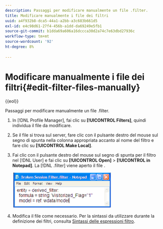 ```yaml
---
description: Passaggi per modificare manualmente un file .filter.
title: Modificare manualmente i file dei filtri
uuid: a4f932b8-dca5-44a1-a2bb-a3c683b661d5
exl-id: e4c98d61-27f4-456b-a1dd-da69249e5fb1
source-git-commit: b1dda69a606a16dccca30d2a74c7e63dbd27936c
workflow-type: tm+mt
source-wordcount: '92'
ht-degree: 8%

---
```


# Modificare manualmente i file dei filtri{#edit-filter-files-manually}

{{eol}}

Passaggi per modificare manualmente un file .filter.

1. In [!DNL Profile Manager], fai clic su **[!UICONTROL Filters]**, quindi individua il file da modificare.
1. Se il file si trova sul server, fare clic con il pulsante destro del mouse sul segno di spunta nella colonna appropriata accanto al nome del filtro e fare clic su **[!UICONTROL Make Local]**.
1. Fai clic con il pulsante destro del mouse sul segno di spunta per il filtro nel [!DNL User] e fai clic su **[!UICONTROL Open]** > **[!UICONTROL in Notepad]**. La [!DNL .filter] viene aperto il file .

   ![](assets/filter_manualEdit.png)

1. Modifica il file come necessario. Per la sintassi da utilizzare durante la definizione dei filtri, consulta [Sintassi delle espressioni filtro](../../../../home/c-get-started/c-qry-lang-syntx/c-syntx-fltr-exp.md#concept-72f2563f809747a2a3cff7ec72462a15).
